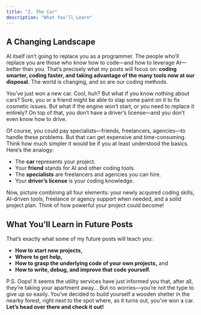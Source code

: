 ```yaml
---
title: "2. The Car"
description: "What You’ll Learn"
---
```


## A Changing Landscape

AI itself isn’t going to replace you as a programmer. The people who’ll replace you are those who know how to code—and how to leverage AI—better than you. That’s precisely what my posts will focus on: **coding smarter, coding faster, and taking advantage of the many tools now at our disposal.** The world is changing, and so are our coding methods.

You’ve just won a new car. Cool, huh? But what if you know nothing about cars? Sure, you or a friend might be able to slap some paint on it to fix cosmetic issues. But what if the engine won’t start, or you need to replace it entirely? On top of that, you don’t have a driver’s license—and you don’t even know how to drive.

Of course, you could pay specialists—friends, freelancers, agencies—to handle these problems. But that can get expensive and time-consuming. Think how much simpler it would be if you at least understood the basics. Here’s the analogy:

- The **car** represents your project.
- Your **friend** stands for AI and other coding tools.
- The **specialists** are freelancers and agencies you can hire.
- Your **driver’s license** is your coding knowledge.

Now, picture combining all four elements: your newly acquired coding skills, AI-driven tools, freelance or agency support when needed, and a solid project plan. Think of how powerful your project could become!

## What You’ll Learn in Future Posts

That’s exactly what some of my future posts will teach you:

- **How to start new projects,**
- **Where to get help,**
- **How to grasp the underlying code of your own projects,** and
- **How to write, debug, and improve that code yourself.**

P.S. Oops! It seems the utility services have just informed you that, after all, they’re taking your apartment away... But no worries—you’re not the type to give up so easily. You’ve decided to build yourself a wooden shelter in the nearby forest, right next to the spot where, as it turns out, you’ve won a car. **Let’s head over there and check it out!**
